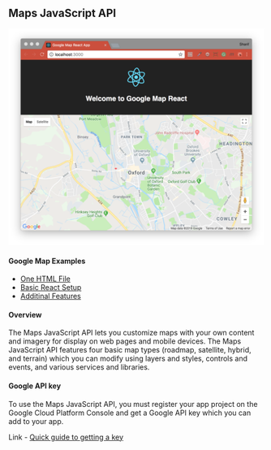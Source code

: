 ## Maps JavaScript API
![Maps JavaScript API](./basicReact/basicReact.png)

#### Google Map Examples
- [One HTML File](./basicHTML/BASIC.md)
- [Basic React Setup](./basicReact/REACT.md)
- [Additinal Features](./finalReact/FINAL.md)

#### Overview
The Maps JavaScript API lets you customize maps with your own content and imagery for display on web pages and mobile devices. The Maps JavaScript API features four basic map types (roadmap, satellite, hybrid, and terrain) which you can modify using layers and styles, controls and events, and various services and libraries.

#### Google API key
To use the Maps JavaScript API, you must register your app project on the Google Cloud Platform Console and get a Google API key which you can add to your app.

Link - [Quick guide to getting a key](https://developers.google.com/maps/documentation/javascript/get-api-key)
